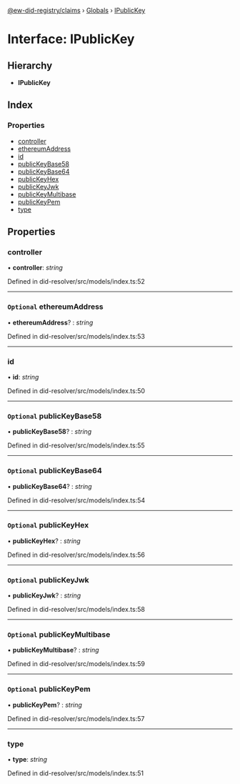 [@ew-did-registry/claims](../README.md) › [Globals](../globals.md) › [IPublicKey](ipublickey.md)

# Interface: IPublicKey

## Hierarchy

* **IPublicKey**

## Index

### Properties

* [controller](ipublickey.md#controller)
* [ethereumAddress](ipublickey.md#optional-ethereumaddress)
* [id](ipublickey.md#id)
* [publicKeyBase58](ipublickey.md#optional-publickeybase58)
* [publicKeyBase64](ipublickey.md#optional-publickeybase64)
* [publicKeyHex](ipublickey.md#optional-publickeyhex)
* [publicKeyJwk](ipublickey.md#optional-publickeyjwk)
* [publicKeyMultibase](ipublickey.md#optional-publickeymultibase)
* [publicKeyPem](ipublickey.md#optional-publickeypem)
* [type](ipublickey.md#type)

## Properties

###  controller

• **controller**: *string*

Defined in did-resolver/src/models/index.ts:52

___

### `Optional` ethereumAddress

• **ethereumAddress**? : *string*

Defined in did-resolver/src/models/index.ts:53

___

###  id

• **id**: *string*

Defined in did-resolver/src/models/index.ts:50

___

### `Optional` publicKeyBase58

• **publicKeyBase58**? : *string*

Defined in did-resolver/src/models/index.ts:55

___

### `Optional` publicKeyBase64

• **publicKeyBase64**? : *string*

Defined in did-resolver/src/models/index.ts:54

___

### `Optional` publicKeyHex

• **publicKeyHex**? : *string*

Defined in did-resolver/src/models/index.ts:56

___

### `Optional` publicKeyJwk

• **publicKeyJwk**? : *string*

Defined in did-resolver/src/models/index.ts:58

___

### `Optional` publicKeyMultibase

• **publicKeyMultibase**? : *string*

Defined in did-resolver/src/models/index.ts:59

___

### `Optional` publicKeyPem

• **publicKeyPem**? : *string*

Defined in did-resolver/src/models/index.ts:57

___

###  type

• **type**: *string*

Defined in did-resolver/src/models/index.ts:51
